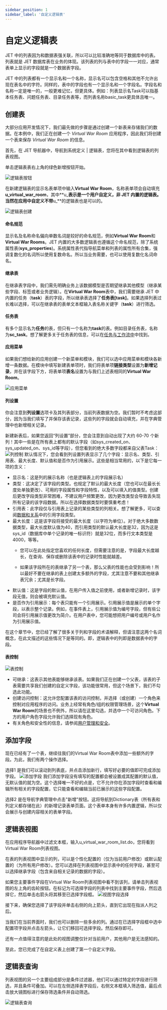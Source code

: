 ```yaml
---
sidebar_position: 1
sidebar_label: '自定义逻辑表'
---
```

# 自定义逻辑表

JET 中的列表因为和数据表强关联，所以可以比较准确地等同于数据库中的表。列表就是 JET 数据库表在业务的体现。该列表的列与表中的字段一一对应，通常表单上显示的字段就是一个数据表字段。

JET 中的列表都有一个显示名和一个名称，显示名可以包含空格和其他不允许出现在表名中的字符。同样的，表中的字段也有一个显示名和一个字段名。字段名和名称一定是唯一的，一般更难记忆，但更具体。例如：列表显示名Task可以指基本任务表、问题任务表、目录任务表等，而列表名称basic_task更具体且唯一。

## 创建表

大部分应用开发情况下，我们最先做的步骤是通过创建一个新表来存储我们的数据。在本例中，我们正在创建一个 *Virtual War Room* 应用程序，因此我们将创建一个表来保存 *Virtual War Room* 的信息。

首先，在 JET 导航器中，导航到系统定义 | 逻辑表，您将在其中看到逻辑表的列表视图。

单击逻辑表表右上角的绿色新增按钮开始。

![逻辑表按钮](/img/tables/create-button.jpg)

在新建逻辑表的显示名表单项中输入**Virtual War Room**，名称表单项会自动填充**u_virtual_war_room**，其中**u_**表示是一个用户自定义，非 JET 内置的逻辑表。当然在应用中自定义不带**u_**的逻辑表也是可以的。

![逻辑表创建](/img/tables/create-info.jpg)

#### 命名规范

显示名及名称命名偏向单数名词是较好的命名规范，例如**Virtual War Room**和**Virtual War Rooms**。JET 内置的大多数逻辑表也遵循这个命名规范，除了系统属性表(**sys_properties**)。系统属性表代指导航菜单和列表的属性所有合集，强调复数化的名词所以使用复数命名。所以当业务需要，也可以使用复数化名词命名。

#### 继承表

在继承表字段中，我们需先明确业务上该数据模型是否期望继承其他模型（继承某些字段、标签或者业务逻辑）。在**Virtual War Room**表中，我们需要继承 JET 中内置的任务（**task**）表的字段，所以继承表选择了**任务表[task]**。如果选择列表过长难以选择，可以在继承表的表单文本框输入表名称关键字（**task**）进行筛选。

#### 任务表

有多个显示名为**任务**的表，但只有一个名称为**task**的表。例如目录任务表，名称为**sc_task**。想了解更多关于任务表的信息，可以在[任务与工作流中](/docs/category/任务与工作流)中找到。

#### 应用菜单

如果我们想给新的应用创建一个新菜单和模块，我们可以选中应用菜单和模块各新增一条数据。在模块中填写新建表单项时，我们将表单项**链接类型**设置为**新增记录**，并在该字段下方，将表单项**表名**设置为与我们上述表相同的**Virtual War Room**。

![应用菜单](/img/tables/application-menu.jpg)

#### 列设置

你会注意到**列设置**选项卡及其列表部分，当前列表数据为空。我们暂时不考虑这部分，因为当我们填写了并保存该表记录，这些列的字段就会自动填充，并在字典管理中也新增相关记录。

新建新表后，如果您返回“列设置”部分，您会注意到自动出现了大约 60-70 个新列！其中一些是在所有表上都有的默认字段（如sys_created_on、sys_updated_on、sys_id等字段），但您看到的绝大多数字段都来自父表Task：
![列控制](/img/tables/task-field.jpg)
默认情况下，您会看到列设置列表显示了几个字段：显示名、类型、引用表、最大长度、默认值和是否作为引用展示。这些是相当常用的，以下是它每一项的含义：

- 显示名：这是列的展示名称（也是逻辑表上的​​字段展示名）
- 类型：这决定了该字段的类型。也规定了默认的最大长度（您也可以在最长长度处单独更改）、可用的字段属性和字段特性，以及可以填入的值类型。创建后更改字段类型非常困难，不建议用户频繁更改，因为更改类型会导致丢失现所有记录的该字段数据。所以在选择数据类型时要慎重考虑！
- 引用表：此字段仅与引用表上记录的某些类型的列相关。想了解更多，可以查阅[数据和关系](/docs/category/数据与关系)中的引用字段类型。
- 最大长度：这是该字段将接受的最大长度（以字符为单位）。对于绝大多数数据类型，最大长度默认值为40，而引用类型的默认最大长度是32，因为这是sys_id（数据库中单个记录的唯一标识符）就是32位，而多行文本类型是4000，等等。
  - 您可以在此处指定您喜欢的任何长度，但需要注意的是，字段最大长度越长，在查询、保存或删除该表中的记录时性能就越差。

  - 如果该字段所在的表继承了另一个表，那么父表的性能也会受到影响！所以最好不要在继承的表上创建太多额外的字段，尤其注意不要和其他继承表冗余；尤其是长字段。
- 默认值：这是字段的默认值，在用户传入值之前使用，或者新增记录时，该字段无值，则会被填充默认值。
- 是否作为引用展示：每个表只能有一个引用展示。引用展示值是展示的单个字段，以表示整个记录。例如，在事件表上，引用展示值为编号字段，但有些公司会将引用展示值更改为简介。在用户表中，您可能想把用户编号或用户名作为引用展示值。

在这个章节中，您已经了解了很多关于列和字段的术语解释，但请注意这两个名词概念，在此文描述的这些情况下是等同的。即，逻辑表中的列即是数据表中的字段。

#### 表控制

![表控制](/img/tables/control.jpg)

- 可继承：这表示其他表能够继承该表。如果我们正在创建一个父表，该表的子表需要共享我们创建的自定义字段，该功能很常用，但这个场景下，我们不勾选此功能。
- 创建访问控制：这允许您配置该表的访问控制，并选择（或创建）一个角色来控制对应用程序的访问。业务上经常有角色/组的权限管理场景，这个**Virtual War Room**的场景也不例外，所以请在这里勾选，并选中一个可访问角色。下方的用户角色字段允许我们选择现有角色。
- 有关角色和安全性的信息，请参阅[用户管理和安全](/docs/category/用户管理与安全)。

## 添加字段

现在已经有了一个表，继续往我们的Virtual War Room表中添加一些额外的字段。为此，我们有两个操作选择。

选择1 是我们可以滚动到列表底，并点击添加新行，填写好必要的值即可完成添加字段。
![添加字段](/img/tables/add-field.jpg)
我们添加字段没有填写的配置都会被设置成其配置的默认值，无默认值的就为空。这个选择唯一不好的点是，它不允许你在添加字段时查看和编辑所有相关的字段配置，它只能查看和编辑当前已展示的这些字段配置。

选择2 是在导航字典管理中点击"新增"按钮。这将导航到Dictionary表（所有表和列定义都存储在此）的新增记录表单页面。这个表单本身有许多内置逻辑，所以仅会展示与创建内容相关的表单字段。
<!-- TODO: *上述 选择2 的内置逻辑暂时待完善中，完善后按需新增文档* -->

<!-- 首先，让我们创建一个体现特殊事件的引用展示字段，用于排序和区别已有的事件。
![添加字段](/img/tables/add-field-dictionary.jpg)

1. 请在上示表的表单项中，选中Virtual War Room表。
2. Major incident -->

## 逻辑表视图

在应用程序导航器中过滤文本框，输入u_virtual_war_room_list.do，您将看到Virtual War Room列表视图。

在表的列表视图中显示的列，可以是个性化配置的（仅为当前用户修改）或默认配置的（为所有用户修改）。您可以选择在列表视图中显示表中的任何字段，甚至可以选择继承字段（包含来自相关记录的数据的字段）。

如果您主要事件字段在Virtual War Room列表视图中看不到该列，请单击列表视图的左上角的齿轮按钮。在标记为可选择字段的列表中找到主要事件字段，然后选择它，然后单击右箭头将其移至已选择字段框。
![视图字段选择](/img/tables/selected.jpg)

接下来，确保您选择了该字段并单击右侧的向上箭头，直到它出现在指派人列之后。

当我们在当前界面时，我们也可以删除一些多余的列。通过在已选择字段框中选中配置项字段并点击左箭头，让它们移回可选择字段。然后保存即可。

还有一点值得注意的是此处的视图调整仅针对当前用户，其他用户是无法感知的。

至此，您已完成了在自定义表上创建了第一个自定义字段。

## 逻辑表查询

<!-- TODO: 列表过滤器现在还没像serviceNow的那么复杂，目前的逻辑比较轻量。后续补齐后再迭代文档 -->

列表视图的另一个主要组成部分是条件过滤器，他们可以通过特定的字段进行筛选，并且条件可叠加。可以在左侧选择表字段后，右侧文本框填入筛选值，最后点击放大镜图标进行保存筛选条件并自动筛选。

![逻辑表查询](/img/tables/filter.jpg)
